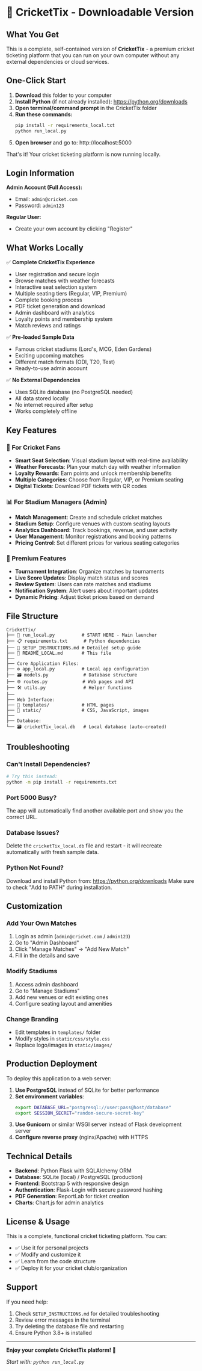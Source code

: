 # 🏏 CricketTix - Downloadable Version

## What You Get

This is a complete, self-contained version of **CricketTix** - a premium cricket ticketing platform that you can run on your own computer without any external dependencies or cloud services.

## One-Click Start

1. **Download** this folder to your computer
2. **Install Python** (if not already installed): https://python.org/downloads
3. **Open terminal/command prompt** in the CricketTix folder
4. **Run these commands:**
   ```bash
   pip install -r requirements_local.txt
   python run_local.py
   ```
5. **Open browser** and go to: http://localhost:5000

That's it! Your cricket ticketing platform is now running locally.

## Login Information

**Admin Account (Full Access):**
- Email: `admin@cricket.com`
- Password: `admin123`

**Regular User:**
- Create your own account by clicking "Register"

## What Works Locally

✅ **Complete CricketTix Experience**
- User registration and secure login
- Browse matches with weather forecasts
- Interactive seat selection system
- Multiple seating tiers (Regular, VIP, Premium)
- Complete booking process
- PDF ticket generation and download
- Admin dashboard with analytics
- Loyalty points and membership system
- Match reviews and ratings

✅ **Pre-loaded Sample Data**
- Famous cricket stadiums (Lord's, MCG, Eden Gardens)
- Exciting upcoming matches
- Different match formats (ODI, T20, Test)
- Ready-to-use admin account

✅ **No External Dependencies**
- Uses SQLite database (no PostgreSQL needed)
- All data stored locally
- No internet required after setup
- Works completely offline

## Key Features

### 🎯 For Cricket Fans
- **Smart Seat Selection**: Visual stadium layout with real-time availability
- **Weather Forecasts**: Plan your match day with weather information
- **Loyalty Rewards**: Earn points and unlock membership benefits
- **Multiple Categories**: Choose from Regular, VIP, or Premium seating
- **Digital Tickets**: Download PDF tickets with QR codes

### 📊 For Stadium Managers (Admin)
- **Match Management**: Create and schedule cricket matches
- **Stadium Setup**: Configure venues with custom seating layouts
- **Analytics Dashboard**: Track bookings, revenue, and user activity
- **User Management**: Monitor registrations and booking patterns
- **Pricing Control**: Set different prices for various seating categories

### 💎 Premium Features
- **Tournament Integration**: Organize matches by tournaments
- **Live Score Updates**: Display match status and scores
- **Review System**: Users can rate matches and stadiums
- **Notification System**: Alert users about important updates
- **Dynamic Pricing**: Adjust ticket prices based on demand

## File Structure

```
CricketTix/
├── 🚀 run_local.py          # START HERE - Main launcher
├── 📋 requirements.txt      # Python dependencies
├── 📖 SETUP_INSTRUCTIONS.md # Detailed setup guide
├── 📖 README_LOCAL.md       # This file
├── 
├── Core Application Files:
├── ⚙️ app_local.py          # Local app configuration
├── 🗃️ models.py             # Database structure
├── 🌐 routes.py             # Web pages and API
├── 🛠️ utils.py              # Helper functions
├── 
├── Web Interface:
├── 📁 templates/            # HTML pages
├── 📁 static/               # CSS, JavaScript, images
├── 
├── Database:
└── 🗃️ cricketTix_local.db   # Local database (auto-created)
```

## Troubleshooting

### Can't Install Dependencies?
```bash
# Try this instead:
python -m pip install -r requirements.txt
```

### Port 5000 Busy?
The app will automatically find another available port and show you the correct URL.

### Database Issues?
Delete the `cricketTix_local.db` file and restart - it will recreate automatically with fresh sample data.

### Python Not Found?
Download and install Python from: https://python.org/downloads
Make sure to check "Add to PATH" during installation.

## Customization

### Add Your Own Matches
1. Login as admin (`admin@cricket.com` / `admin123`)
2. Go to "Admin Dashboard"
3. Click "Manage Matches" → "Add New Match"
4. Fill in the details and save

### Modify Stadiums
1. Access admin dashboard
2. Go to "Manage Stadiums"
3. Add new venues or edit existing ones
4. Configure seating layout and amenities

### Change Branding
- Edit templates in `templates/` folder
- Modify styles in `static/css/style.css`
- Replace logo/images in `static/images/`

## Production Deployment

To deploy this application to a web server:

1. **Use PostgreSQL** instead of SQLite for better performance
2. **Set environment variables**:
   ```bash
   export DATABASE_URL="postgresql://user:pass@host/database"
   export SESSION_SECRET="random-secure-secret-key"
   ```
3. **Use Gunicorn** or similar WSGI server instead of Flask development server
4. **Configure reverse proxy** (nginx/Apache) with HTTPS

## Technical Details

- **Backend**: Python Flask with SQLAlchemy ORM
- **Database**: SQLite (local) / PostgreSQL (production)
- **Frontend**: Bootstrap 5 with responsive design
- **Authentication**: Flask-Login with secure password hashing
- **PDF Generation**: ReportLab for ticket creation
- **Charts**: Chart.js for admin analytics

## License & Usage

This is a complete, functional cricket ticketing platform. You can:
- ✅ Use it for personal projects
- ✅ Modify and customize it
- ✅ Learn from the code structure
- ✅ Deploy it for your cricket club/organization

## Support

If you need help:
1. Check `SETUP_INSTRUCTIONS.md` for detailed troubleshooting
2. Review error messages in the terminal
3. Try deleting the database file and restarting
4. Ensure Python 3.8+ is installed

---

**Enjoy your complete CricketTix platform! 🏏**

*Start with: `python run_local.py`*